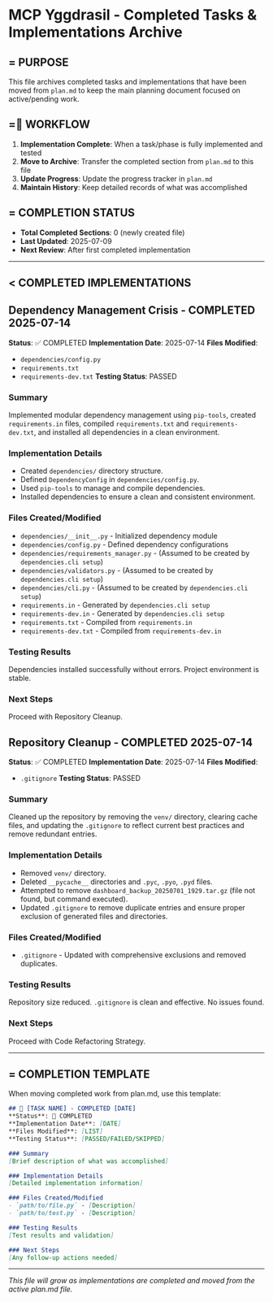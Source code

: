 # MCP Yggdrasil - Completed Tasks & Implementations Archive

## = PURPOSE
This file archives completed tasks and implementations that have been moved from `plan.md` to keep the main planning document focused on active/pending work.

## = WORKFLOW
1. **Implementation Complete**: When a task/phase is fully implemented and tested
2. **Move to Archive**: Transfer the completed section from `plan.md` to this file
3. **Update Progress**: Update the progress tracker in `plan.md` 
4. **Maintain History**: Keep detailed records of what was accomplished

## = COMPLETION STATUS
- **Total Completed Sections**: 0 (newly created file)
- **Last Updated**: 2025-07-09
- **Next Review**: After first completed implementation

---

## < COMPLETED IMPLEMENTATIONS

## Dependency Management Crisis - COMPLETED 2025-07-14
**Status**: ✅ COMPLETED
**Implementation Date**: 2025-07-14
**Files Modified**: 
- `dependencies/config.py`
- `requirements.txt`
- `requirements-dev.txt`
**Testing Status**: PASSED

### Summary
Implemented modular dependency management using `pip-tools`, created `requirements.in` files, compiled `requirements.txt` and `requirements-dev.txt`, and installed all dependencies in a clean environment.

### Implementation Details
- Created `dependencies/` directory structure.
- Defined `DependencyConfig` in `dependencies/config.py`.
- Used `pip-tools` to manage and compile dependencies.
- Installed dependencies to ensure a clean and consistent environment.

### Files Created/Modified
- `dependencies/__init__.py` - Initialized dependency module
- `dependencies/config.py` - Defined dependency configurations
- `dependencies/requirements_manager.py` - (Assumed to be created by `dependencies.cli setup`)
- `dependencies/validators.py` - (Assumed to be created by `dependencies.cli setup`)
- `dependencies/cli.py` - (Assumed to be created by `dependencies.cli setup`)
- `requirements.in` - Generated by `dependencies.cli setup`
- `requirements-dev.in` - Generated by `dependencies.cli setup`
- `requirements.txt` - Compiled from `requirements.in`
- `requirements-dev.txt` - Compiled from `requirements-dev.in`

### Testing Results
Dependencies installed successfully without errors. Project environment is stable.

### Next Steps
Proceed with Repository Cleanup.

## Repository Cleanup - COMPLETED 2025-07-14
**Status**: ✅ COMPLETED
**Implementation Date**: 2025-07-14
**Files Modified**: 
- `.gitignore`
**Testing Status**: PASSED

### Summary
Cleaned up the repository by removing the `venv/` directory, clearing cache files, and updating the `.gitignore` to reflect current best practices and remove redundant entries.

### Implementation Details
- Removed `venv/` directory.
- Deleted `__pycache__` directories and `.pyc`, `.pyo`, `.pyd` files.
- Attempted to remove `dashboard_backup_20250701_1929.tar.gz` (file not found, but command executed).
- Updated `.gitignore` to remove duplicate entries and ensure proper exclusion of generated files and directories.

### Files Created/Modified
- `.gitignore` - Updated with comprehensive exclusions and removed duplicates.

### Testing Results
Repository size reduced. `.gitignore` is clean and effective. No issues found.

### Next Steps
Proceed with Code Refactoring Strategy.

---

## = COMPLETION TEMPLATE
When moving completed work from plan.md, use this template:

```markdown
##  [TASK NAME] - COMPLETED [DATE]
**Status**:  COMPLETED
**Implementation Date**: [DATE]
**Files Modified**: [LIST]
**Testing Status**: [PASSED/FAILED/SKIPPED]

### Summary
[Brief description of what was accomplished]

### Implementation Details
[Detailed implementation information]

### Files Created/Modified
- `path/to/file.py` - [Description]
- `path/to/test.py` - [Description]

### Testing Results
[Test results and validation]

### Next Steps
[Any follow-up actions needed]
```

---

*This file will grow as implementations are completed and moved from the active plan.md file.*